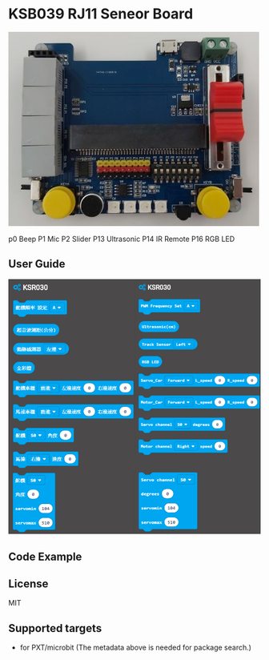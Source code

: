 # KSB039 RJ11 Seneor Board

![image](images/ksb039.png)

p0  Beep
P1  Mic
P2  Slider
P13 Ultrasonic
P14 IR Remote
P16 RGB LED



## User Guide 
![image](images/block.png)

## Code Example 

## License

MIT

## Supported targets

* for PXT/microbit
(The metadata above is needed for package search.)


